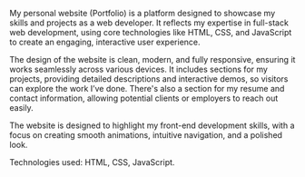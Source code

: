 My personal website (Portfolio) is a platform designed to showcase my skills and projects as a web developer. It reflects my expertise in full-stack web development, using core technologies like HTML, CSS, and JavaScript to create an engaging, interactive user experience.

The design of the website is clean, modern, and fully responsive, ensuring it works seamlessly across various devices. It includes sections for my projects, providing detailed descriptions and interactive demos, so visitors can explore the work I’ve done. There's also a section for my resume and contact information, allowing potential clients or employers to reach out easily.

The website is designed to highlight my front-end development skills, with a focus on creating smooth animations, intuitive navigation, and a polished look.

Technologies used: HTML, CSS, JavaScript.
